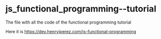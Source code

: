 # js_functional_programming--tutorial
The file with all the code of the functional programming tutorial

Here it is https://dev.henryjperez.com/js-functional-programming
